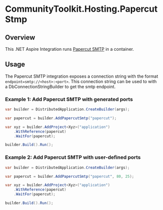 # CommunityToolkit.Hosting.PapercutStmp

## Overview

This .NET Aspire Integration runs [Papercut SMTP](https://github.com/ChangemakerStudios/Papercut-SMTP) in a container.


## Usage

The Papercut SMTP integration exposes a connection string with the format `endpoint=smtp://<host>:<port>`.
This connection string can be used to with a DbConnectionStringBuilder to get the smtp endpoint.

### Example 1: Add Papercut SMTP with generated ports

```csharp
var builder = DistributedApplication.CreateBuilder(args);

var papercut = builder.AddPapercutSmtp("papercut");

var xyz = builder.AddProject<Xyz>("application")
    .WithReference(papercut)
    .WaitFor(papercut);

builder.Build().Run();
```

### Example 2: Add Papercut SMTP with user-defined ports

```csharp
var builder = DistributedApplication.CreateBuilder(args);

var papercut = builder.AddPapercutSmtp("papercut", 80, 25);

var xyz = builder.AddProject<Xyz>("application")
    .WithReference(papercut)
    .WaitFor(papercut);

builder.Build().Run();
```
